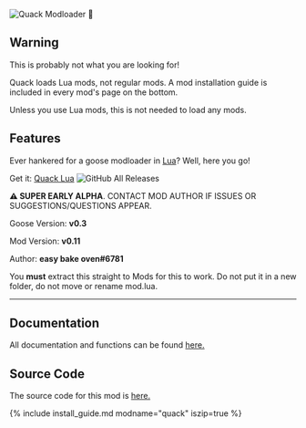 ![Quack Modloader 🦆](https://i.imgur.com/UoSO3oD.png)

## Warning
This is probably not what you are looking for!

Quack loads Lua mods, not regular mods. A mod installation guide is included in every mod's page 
on the bottom.

Unless you use Lua mods, this is not needed to load any mods.

## Features

Ever hankered for a goose modloader in [Lua](https://www.lua.org/)? Well, here you go!

Get it: [Quack Lua](https://github.com/cuboide/QuackLuaModloader/releases/latest) ![GitHub All Releases](https://img.shields.io/github/downloads/cuboide/QuackLuaModloader/total?logo=github)

**⚠ SUPER EARLY ALPHA**. CONTACT MOD AUTHOR IF ISSUES OR SUGGESTIONS/QUESTIONS APPEAR.

Goose Version: **v0.3**

Mod Version: **v0.11**

Author: **easy bake oven#6781**

You **must** extract this straight to Mods for this to work. Do not put it in a new folder, do not move or rename mod.lua.

---

## Documentation
All documentation and functions can be found [here.](https://github.com/cuboide/QuackLuaModloader/blob/master/README.md)

## Source Code
The source code for this mod is [here.](https://github.com/cuboide/QuackLuaModloader)

{% include install_guide.md modname="quack" iszip=true %}

